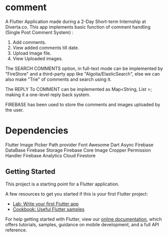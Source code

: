 # comment

A Flutter Application made during a 2-Day Short-term Internship at Diverta.co. 
This app implements basic function of comment handling (Single Post Comment System) :
1. Add comments.
2. View added comments till date.
3. Upload Image file.
4. View Uploaded images.

The SEARCH COMMENTS option, in full-text mode can be implemented by "FireStore" and a third-party app like "Algolia/ElasticSearch", else we can also make "Trie" of comments and search using it.

The REPLY To COMMENT can be implemented as Map<String, List<String> >; making it a one-level reply back system.
  
FIREBASE has been used to store the comments and images uploaded by the user.


# Dependencies
Flutter
Image Picker
Path provider
Font Awesome
Dart Async
Firebase DataBase
Firebase Storage
Firebase Core
Image Cropper
Permission Handler
Firebase Analytics
Cloud Firestore

## Getting Started

This project is a starting point for a Flutter application.

A few resources to get you started if this is your first Flutter project:

- [Lab: Write your first Flutter app](https://flutter.dev/docs/get-started/codelab)
- [Cookbook: Useful Flutter samples](https://flutter.dev/docs/cookbook)

For help getting started with Flutter, view our
[online documentation](https://flutter.dev/docs), which offers tutorials,
samples, guidance on mobile development, and a full API reference.
